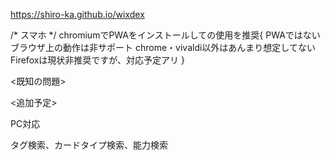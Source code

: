 https://shiro-ka.github.io/wixdex

/* スマホ */
chromiumでPWAをインストールしての使用を推奨{
  PWAではないブラウザ上の動作は非サポート
  chrome・vivaldi以外はあんまり想定してない
  Firefoxは現状非推奨ですが、対応予定アリ
  }

<既知の問題> 



<追加予定>

PC対応

タグ検索、カードタイプ検索、能力検索
